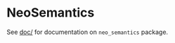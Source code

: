 # NeoSemantics

See [doc/](https://tonyhammond.github.io/neo_semantics/doc/NeoSemantics.html) for documentation on `neo_semantics` package.



